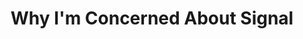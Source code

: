 ---
title: "Why I'm Concerned About Signal"
description: "The last month's been an odd turn of events for Signal's treatment of security researchers...what does it mean for Signal messenger? Despite it being my favorite messenger, it's hard for me to ignore some of these events from an overall solid service."
datePublished: 2024-07-28
dateUpdated: 2024-07-28
linkYouTube: "https://www.youtube.com/watch?v=Gvc1XKLt3aw"
linkForum: "https://discuss.techlore.tech/t/why-im-concerned-about-signal/9384/13"
linkPeerTube: "https://neat.tube/w/9T224V3TLR2RRZWPJd4k6w"
tags: ["Signal"]
---